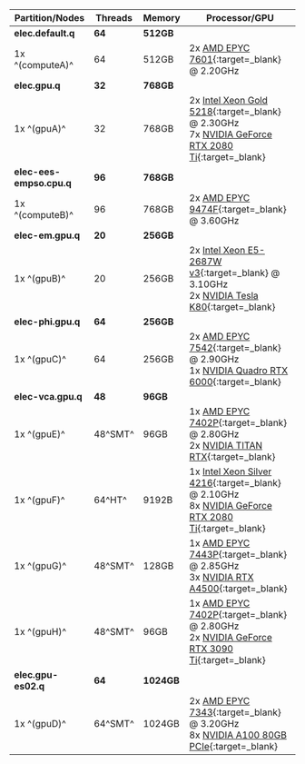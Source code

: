 | Partition/Nodes          | Threads | Memory     | Processor/GPU                                                                                                                                                                                                                                                                                                    |
|--------------------------|---------|------------|------------------------------------------------------------------------------------------------------------------------------------------------------------------------------------------------------------------------------------------------------------------------------------------------------------------|
| **elec.default.q**       | **64**  | **512GB**  |                                                                                                                                                                                                                                                                                                                  |
| 1x ^(computeA)^          | 64      | 512GB      | 2x [AMD EPYC 7601](https://www.amd.com/en/products/cpu/amd-epyc-7601){:target=_blank} @ 2.20GHz                                                                                                                                                                                                                  |
| **elec.gpu.q**           | **32**  | **768GB**  |                                                                                                                                                                                                                                                                                                                  |
| 1x ^(gpuA)^              | 32      | 768GB      | 2x [Intel Xeon Gold 5218](https://www.intel.com/content/www/us/en/products/sku/192444/intel-xeon-gold-5218-processor-22m-cache-2-30-ghz.html){:target=_blank} @ 2.30GHz<br/>7x [NVIDIA GeForce RTX 2080 Ti](https://www.nvidia.com/en-us/geforce/graphics-cards/rtx-2080-ti/){:target=_blank}                    |
| **elec-ees-empso.cpu.q** | **96**  | **768GB**  |                                                                                                                                                                                                                                                                                                                  |
| 1x ^(computeB)^          | 96      | 768GB      | 2x [AMD EPYC 9474F](https://www.amd.com/en/products/cpu/amd-epyc-9474f){:target=_blank} @ 3.60GHz                                                                                                                                                                                                                |
| **elec-em.gpu.q**        | **20**  | **256GB**  |                                                                                                                                                                                                                                                                                                                  |
| 1x ^(gpuB)^              | 20      | 256GB      | 2x [Intel Xeon E5-2687W v3](https://ark.intel.com/products/81061/intel-xeon-processor-e5-2687w-v3-25m-cache-3-10-ghz){:target=_blank} @ 3.10GHz<br/>2x [NVIDIA Tesla K80](https://www.nvidia.com/en-us/data-center/tesla-k80/){:target=_blank}                                                                   |
| **elec-phi.gpu.q**       | **64**  | **256GB**  |                                                                                                                                                                                                                                                                                                                  |
| 1x ^(gpuC)^              | 64      | 256GB      | 2x [AMD EPYC 7542](https://www.amd.com/en/products/cpu/amd-epyc-7542){:target=_blank} @ 2.90GHz<br/>1x [NVIDIA Quadro RTX 6000](https://www.nvidia.com/en-us/design-visualization/quadro/rtx-6000/){:target=_blank}                                                                                              |
| **elec-vca.gpu.q**       | **48**  | **96GB**   |                                                                                                                                                                                                                                                                                                                  |
| 1x ^(gpuE)^              | 48^SMT^ | 96GB       | 1x [AMD EPYC 7402P](https://www.amd.com/en/products/cpu/amd-epyc-7402p){:target=_blank} @ 2.80GHz<br/>2x [NVIDIA TITAN RTX](https://www.nvidia.com/en-us/geforce/graphics-cards/titan-rtx){:target=_blank}                                                                                                       |
| 1x ^(gpuF)^              | 64^HT^  | 9192B      | 1x [Intel Xeon Silver 4216](https://www.intel.com/content/www/us/en/products/sku/193394/intel-xeon-silver-4216-processor-22m-cache-2-10-ghz/specifications.html){:target=_blank} @ 2.10GHz<br/>8x [NVIDIA GeForce RTX 2080 Ti](https://www.nvidia.com/en-us/geforce/graphics-cards/rtx-2080-ti/){:target=_blank} |
| 1x ^(gpuG)^              | 48^SMT^ | 128GB      | 1x [AMD EPYC 7443P](https://www.amd.com/en/products/processors/server/epyc/7003-series/amd-epyc-7443p.html){:target=_blank} @ 2.85GHz<br/>3x [NVIDIA RTX A4500](https://www.nvidia.com/en-us/design-visualization/rtx-a4500/){:target=_blank}                                                                    |
| 1x ^(gpuH)^              | 48^SMT^ | 96GB       | 1x [AMD EPYC 7402P](https://www.amd.com/en/products/cpu/amd-epyc-7402p){:target=_blank} @ 2.80GHz<br/>2x [NVIDIA GeForce RTX 3090 Ti](https://www.nvidia.com/en-us/geforce/graphics-cards/30-series/rtx-3090-3090ti/){:target=_blank}                                                                            |
| **elec.gpu-es02.q**      | **64**  | **1024GB** |                                                                                                                                                                                                                                                                                                                  |
| 1x ^(gpuD)^              | 64^SMT^ | 1024GB     | 2x [AMD EPYC 7343](https://www.amd.com/en/products/cpu/amd-epyc-7343){:target=_blank} @ 3.20GHz<br/>8x [NVIDIA A100 80GB PCIe](https://www.nvidia.com/en-us/data-center/a100/){:target=_blank}                                                                                                                   |